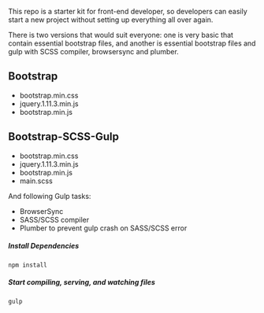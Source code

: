 This repo is a starter kit for front-end developer, so developers can easily start a new project without setting up everything all over again. 

There is two versions that would suit everyone: one is very basic that contain essential bootstrap files, and another is essential bootstrap files and gulp with SCSS compiler, browsersync and plumber.

## Bootstrap
* bootstrap.min.css
* jquery.1.11.3.min.js
* bootstrap.min.js

## Bootstrap-SCSS-Gulp
* bootstrap.min.css
* jquery.1.11.3.min.js
* bootstrap.min.js
* main.scss

And following Gulp tasks:
* BrowserSync
* SASS/SCSS compiler
* Plumber to prevent gulp crash on SASS/SCSS error

##### Install Dependencies
```
npm install
```

##### Start compiling, serving, and watching files
```
gulp
```
